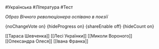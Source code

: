 #Українська #Література #Тест

*Образ Вічного революціонера оспівано в поезії*

{noChangeVote on}
{hideProgress on}
{shareEnable off}
{hideCount on}

[[Тараса Шевченка]]
[[Лесі Українки]]
[[Миколи Вороного]]
[[Олександра Олеся]]
[[Івана Франка]]
